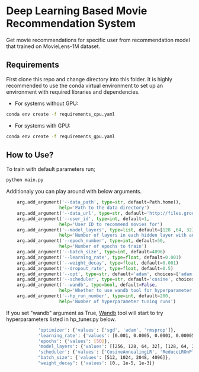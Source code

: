 
# Deep Learning Based Movie Recommendation System

Get movie recommendations for specific user from recommendation model that trained on MovieLens-1M dataset.

## Requirements

First clone this repo and change directory into this folder. It is highly recommended to use the conda virtual environment to set up an environment with required libraries and dependencies. 

- For systems without GPU:
```bash
conda env create -f requirements_cpu.yaml
```
- For systems with GPU:
```bash
conda env create -f requirements_gpu.yaml
```

## How to Use?
To train with default parameters run;
```bash
python main.py
```

Additionaly you can play around with below arguments. 
```python
    arg.add_argument('--data_path', type=str, default=Path.home(), 
                    help='Path to the data directory')
    arg.add_argument('--data_url', type=str, default='http://files.grouplens.org/datasets/movielens/ml-1m.zip')
    arg.add_argument('--user_id', type=int, default=1, 
                    help='User ID to recommend movies for')
    arg.add_argument('--model_layers', type=list, default=[128 ,64, 32], 
                    help='Number of layers in each hidden layer with any desired depth')
    arg.add_argument('--epoch_number', type=int, default=50, 
                    help='Number of epochs to train')
    arg.add_argument('--batch_size', type=int, default=4096)
    arg.add_argument('--learning_rate', type=float, default=0.001)
    arg.add_argument('--weight_decay', type=float, default=0.001)
    arg.add_argument('--dropout_rate', type=float, default=0.5)
    arg.add_argument('--opt', type=str, default='adam', choices=['adam', 'sgd', 'rmsprop'])
    arg.add_argument('--scheduler', type=str, default='cosine', choices=['cosine', 'reduce'])
    arg.add_argument('--wandb', type=bool, default=False, 
                    help='Whether to use wandb tool for hyperparameter tuning')
    arg.add_argument('--hp_run_number', type=int, default=200,
                    help='Number of hyperparameter tuning runs')
```
If you set "wandb" argument as True,  [Wandb](https://wandb.ai/site) tool will start to try hyperparameters listed in hp_tuner.py below.
```bash
            'optimizer': {'values': ['sgd', 'adam', 'rmsprop']},
            'learning_rate': {'values': [0.001, 0.0005, 0.0001, 0.00005]},
            'epochs': {'values': [50]},
            'model_layers': {'values': [[256, 128, 64, 32], [128, 64, 32], [64, 32]]},
            'scheduler': {'values': ['CosineAnnealingLR', 'ReduceLROnPlateau']},
            "batch_size": {'values': [512, 1024, 2048, 4096]},
            "weight_decay": {'values': [0., 1e-5, 1e-3]}
```
